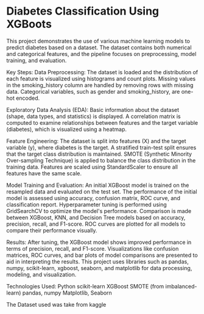 # Diabetes Classification Using XGBoots
This project demonstrates the use of various machine learning models to predict diabetes based on a dataset. The dataset contains both numerical and categorical features, and the pipeline focuses on preprocessing, model training, and evaluation.

Key Steps:
Data Preprocessing:
The dataset is loaded and the distribution of each feature is visualized using histograms and count plots.
Missing values in the smoking_history column are handled by removing rows with missing data.
Categorical variables, such as gender and smoking_history, are one-hot encoded.

Exploratory Data Analysis (EDA):
Basic information about the dataset (shape, data types, and statistics) is displayed.
A correlation matrix is computed to examine relationships between features and the target variable (diabetes), which is visualized using a heatmap.

Feature Engineering:
The dataset is split into features (X) and the target variable (y), where diabetes is the target.
A stratified train-test split ensures that the target class distribution is maintained.
SMOTE (Synthetic Minority Over-sampling Technique) is applied to balance the class distribution in the training data.
Features are scaled using StandardScaler to ensure all features have the same scale.

Model Training and Evaluation:
An initial XGBoost model is trained on the resampled data and evaluated on the test set.
The performance of the initial model is assessed using accuracy, confusion matrix, ROC curve, and classification report.
Hyperparameter tuning is performed using GridSearchCV to optimize the model's performance.
Comparison is made between XGBoost, KNN, and Decision Tree models based on accuracy, precision, recall, and F1-score.
ROC curves are plotted for all models to compare their performance visually.

Results:
After tuning, the XGBoost model shows improved performance in terms of precision, recall, and F1-score.
Visualizations like confusion matrices, ROC curves, and bar plots of model comparisons are presented to aid in interpreting the results.
This project uses libraries such as pandas, numpy, scikit-learn, xgboost, seaborn, and matplotlib for data processing, modeling, and visualization.

Technologies Used:
Python
scikit-learn
XGBoost
SMOTE (from imbalanced-learn)
pandas, numpy
Matplotlib, Seaborn

The Dataset used was take from kaggle
